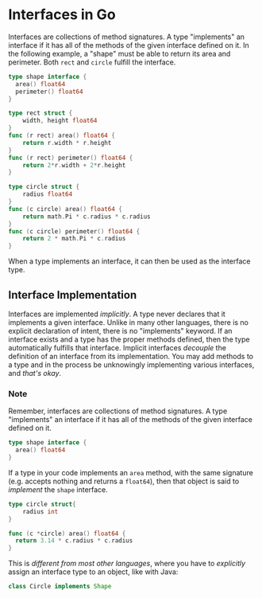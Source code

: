 # Interfaces in Go

Interfaces are collections of method signatures. A type "implements" an interface if it has all of the methods of the given interface defined on it. In the following example, a "shape" must be able to return its area and perimeter. Both `rect` and `circle` fulfill the interface.

```go
type shape interface {
  area() float64
  perimeter() float64
}

type rect struct {
    width, height float64
}
func (r rect) area() float64 {
    return r.width * r.height
}
func (r rect) perimeter() float64 {
    return 2*r.width + 2*r.height
}

type circle struct {
    radius float64
}
func (c circle) area() float64 {
    return math.Pi * c.radius * c.radius
}
func (c circle) perimeter() float64 {
    return 2 * math.Pi * c.radius
}
```

When a type implements an interface, it can then be used as the interface type.

## Interface Implementation

Interfaces are implemented *implicitly*. A type never declares that it implements a given interface. Unlike in many other languages, there is no explicit declaration of intent, there is no "implements" keyword. If an interface exists and a type has the proper methods defined, then the type automatically fulfills that interface. Implicit interfaces *decouple* the definition of an interface from its implementation. You may add methods to a type and in the process be unknowingly implementing various interfaces, and *that's okay*.

### Note

Remember, interfaces are collections of method signatures. A type "implements" an interface if it has all of the methods of the given interface defined on it.

```go
type shape interface {
  area() float64
}
```

If a type in your code implements an `area` method, with the same signature (e.g. accepts nothing and returns a `float64`), then that object is said to *implement* the `shape` interface.

```go
type circle struct{
	radius int
}

func (c *circle) area() float64 {
  return 3.14 * c.radius * c.radius
}
```

This is *different from most other languages*, where you have to *explicitly* assign an interface type to an object, like with Java:

```java
class Circle implements Shape
```
